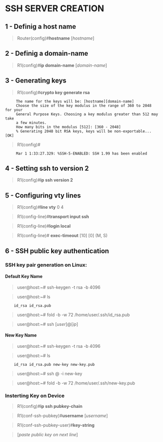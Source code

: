 # SSH SERVER CREATION 

## 1 - Definig a host name
> Router(config)#**hostname** [*hostname*]

## 2 - Definig a domain-name
> R1(config)#**ip domain-name** [*domain-name*]

## 3 - Generating keys
> R1(config)#**crypto key generate rsa**

		 The name for the keys will be: [hostname][domain-name]
		 Choose the size of the key modulus in the range of 360 to 2048 for your
		 General Purpose Keys. Choosing a key modulus greater than 512 may take
		 a few minutes.
		 How many bits in the modulus [512]: [360 - 2048]
		 % Generating 2048 bit RSA keys, keys will be non-exportable...[OK]

> R1(config)#

		 Mar 1 1:33:27.329: %SSH-5-ENABLED: SSH 1.99 has been enabled

## 4 - Setting ssh to version 2
> R1(config)#**ip ssh version 2**

## 5 - Configuring vty lines
> R1(config)#**line vty** 0 4 

> R1(config-line)#**transport input ssh**

> R1(config-line)#**login local**

> R1(config-line)# **exec-timeout** [10] [0] (M, S)

## 6 - SSH public key authentication
### SSH key pair generation on Linux:
#### Default Key Name
 > user@host:~# ssh-keygen -t rsa -b 4096

 > user@host:~# ls

		id_rsa id_rsa.pub

> user@host:~# fold -b -w 72 /home/user/.ssh/id_rsa.pub

> user@host:~# ssh [*user*]@[*ip*]

#### New Key Name
 > user@host:~# ssh-keygen -t rsa -b 4096

> user@host:~# ls

		id_rsa id_rsa.pub new-key new-key.pub

> user@host:~# ssh <user>@<ip> -i new-key

> user@host:~# fold -b -w 72 /home/user/.ssh/new-key.pub

### Insterting Key on Device
> R1(config)#**ip ssh pubkey-chain**

> R1(conf-ssh-pubkey)#**username** [*username*]

> R1(conf-ssh-pubkey-user)#**key-string**

> [*paste public key on next line*]

